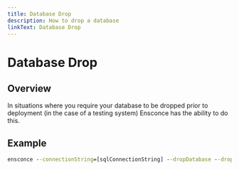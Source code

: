 ```yaml
---
title: Database Drop
description: How to drop a database
linkText: Database Drop
---
```


# Database Drop

## Overview

In situations where you require your database to be dropped prior to deployment (in the case of a testing system) Ensconce has the ability to do this.

## Example

```cmd
ensconce --connectionString=[sqlConnectionString] --dropDatabase --dropDatabaseConfirm
```
